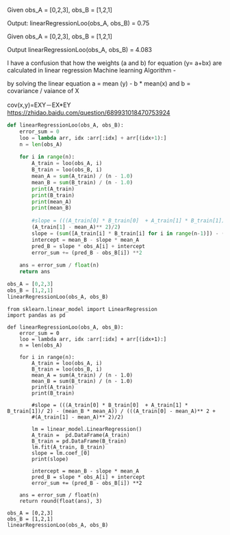 Given obs_A = [0,2,3], obs_B = [1,2,1]

Output: linearRegressionLoo(obs_A, obs_B) = 0.75

Given obs_A = [0,2,3], obs_B = [1,2,1]

Output  linearRegressionLoo(obs_A, obs_B) = 4.083


I have a confusion that how the weights (a and b) for equation (y= a+bx) are calculated in linear regression Machine learning Algorithm -

by solving the linear equation a = mean (y) - b * mean(x) and b =  covariance / vaiance of X

cov(x,y)=EXY－EX*EY
https://zhidao.baidu.com/question/689931018470753924

```Python
def linearRegressionLoo(obs_A, obs_B):
    error_sum = 0
    loo = lambda arr, idx :arr[:idx] + arr[(idx+1):]
    n = len(obs_A)
    
    for i in range(n):
        A_train = loo(obs_A, i)
        B_train = loo(obs_B, i)
        mean_A = sum(A_train) / (n - 1.0)
        mean_B = sum(B_train) / (n - 1.0)
        print(A_train)
        print(B_train)
        print(mean_A)
        print(mean_B)
        
        #slope = (((A_train[0] * B_train[0]  + A_train[1] * B_train[1])/ 2) - (mean_B * mean_A)) / (((A_train[0] - mean_A)** 2 + 
        (A_train[1] - mean_A)** 2)/2)
        slope = (sum([A_train[i] * B_train[i] for i in range(n-1)]) - (n-1) * mean_A * mean_B) / (sum([x**2 for x in A_train]) - (n-1) * mean_A ** 2) 
        intercept = mean_B - slope * mean_A
        pred_B = slope * obs_A[i] + intercept 
        error_sum += (pred_B - obs_B[i]) **2 
        
    ans = error_sum / float(n)
    return ans

obs_A = [0,2,3]
obs_B = [1,2,1]
linearRegressionLoo(obs_A, obs_B) 
```
```
from sklearn.linear_model import LinearRegression
import pandas as pd

def linearRegressionLoo(obs_A, obs_B):
    error_sum = 0
    loo = lambda arr, idx :arr[:idx] + arr[(idx+1):]
    n = len(obs_A)
    
    for i in range(n):
        A_train = loo(obs_A, i)
        B_train = loo(obs_B, i)
        mean_A = sum(A_train) / (n - 1.0)
        mean_B = sum(B_train) / (n - 1.0)
        print(A_train)
        print(B_train)
        
        #slope = (((A_train[0] * B_train[0]  + A_train[1] * B_train[1])/ 2) - (mean_B * mean_A)) / (((A_train[0] - mean_A)** 2 + 
        #(A_train[1] - mean_A)** 2)/2)
        
        lm = linear_model.LinearRegression()
        A_train =  pd.DataFrame(A_train)
        B_train = pd.DataFrame(B_train)
        lm.fit(A_train, B_train)
        slope = lm.coef_[0]
        print(slope)
        
        intercept = mean_B - slope * mean_A
        pred_B = slope * obs_A[i] + intercept 
        error_sum += (pred_B - obs_B[i]) **2 
        
    ans = error_sum / float(n)
    return round(float(ans), 3)

obs_A = [0,2,3]
obs_B = [1,2,1]
linearRegressionLoo(obs_A, obs_B) 
```
